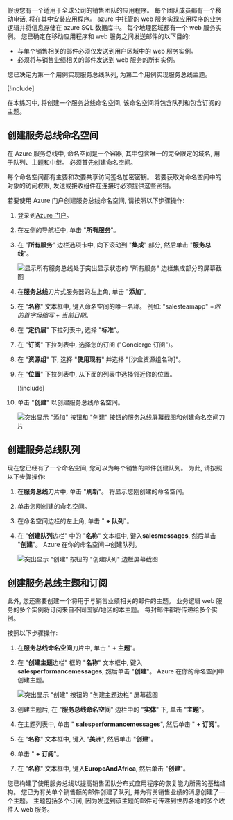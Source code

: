 假设您有一个适用于全球公司的销售团队的应用程序。 每个团队成员都有一个移动电话, 将在其中安装应用程序。 azure 中托管的 web 服务实现应用程序的业务逻辑并将信息存储在 azure SQL 数据库中。 每个地理区域都有一个 web 服务实例。 您已确定在移动应用程序和 web 服务之间发送邮件的以下目的:

- 与单个销售相关的邮件必须仅发送到用户区域中的 web 服务实例。
- 必须将与销售业绩相关的邮件发送到 web 服务的所有实例。

您已决定为第一个用例实现服务总线队列, 为第二个用例实现服务总线主题。

[!include[](../../../includes/azure-sandbox-activate.md)]

在本练习中, 将创建一个服务总线命名空间, 该命名空间将包含队列和包含订阅的主题。

## <a name="create-a-service-bus-namespace"></a>创建服务总线命名空间

在 Azure 服务总线中, 命名空间是一个容器, 其中包含唯一的完全限定的域名, 用于队列、主题和中继。 必须首先创建命名空间。

每个命名空间都有主要和次要共享访问签名加密密钥。 若要获取对命名空间中的对象的访问权限, 发送或接收组件在连接时必须提供这些密钥。

若要使用 Azure 门户创建服务总线命名空间, 请按照以下步骤操作:

1. 登录到[Azure 门户](https://portal.azure.com/learn.docs.microsoft.com?azure-portal=true)。

1. 在左侧的导航栏中, 单击 "**所有服务**"。

1. 在 "**所有服务**" 边栏选项卡中, 向下滚动到 "**集成**" 部分, 然后单击 "**服务总线**"。

    ![显示所有服务总线处于突出显示状态的 "所有服务" 边栏集成部分的屏幕截图](../media/3-create-namespace-1.png)

1. 在**服务总线**刀片式服务器的左上角, 单击 "**添加**"。

1. 在 "**名称**" 文本框中, 键入命名空间的唯一名称。 例如: "salesteamapp" +*你的首字母缩写* + *当前日期*。

1. 在 "**定价层**" 下拉列表中, 选择 "**标准**"。

1. 在 "**订阅**" 下拉列表中, 选择您的订阅 ("Concierge 订阅")。

1. 在 "**资源组**" 下, 选择 "**使用现有**" 并选择 "<rgn>[沙盒资源组名称]</rgn>"。

1. 在 "**位置**" 下拉列表中, 从下面的列表中选择邻近你的位置。

    [!include[](../../../includes/azure-sandbox-regions-first-mention-note-friendly.md)]

1. 单击 "**创建**" 以创建服务总线命名空间。

    ![突出显示 "添加" 按钮和 "创建" 按钮的服务总线屏幕截图和创建命名空间刀片](../media/3-create-namespace-2.png)

## <a name="create-a-service-bus-queue"></a>创建服务总线队列

现在您已经有了一个命名空间, 您可以为每个销售的邮件创建队列。 为此, 请按照以下步骤操作:

1. 在**服务总线**刀片中, 单击 "**刷新**"。 将显示您刚创建的命名空间。

1. 单击您刚创建的命名空间。

1. 在命名空间边栏的左上角, 单击 " **+ 队列**"。

1. 在 "**创建队列**边栏" 中的 "**名称**" 文本框中, 键入**salesmessages**, 然后单击 "**创建**"。 Azure 在你的命名空间中创建队列。

    ![突出显示 "创建" 按钮的 "创建队列" 边栏屏幕截图](../media/3-create-queue.png)

## <a name="create-a-service-bus-topic-and-subscriptions"></a>创建服务总线主题和订阅

此外, 您还需要创建一个将用于与销售业绩相关的邮件的主题。 业务逻辑 web 服务的多个实例将订阅来自不同国家/地区的本主题。 每封邮件都将传递给多个实例。

按照以下步骤操作:

1. 在**服务总线命名空间**刀片中, 单击 " **+ 主题**"。

1. 在 "**创建主题**边栏" 框的 "**名称**" 文本框中, 键入**salesperformancemessages**, 然后单击 "**创建**"。 Azure 在你的命名空间中创建主题。

    ![突出显示 "创建" 按钮的 "创建主题边栏" 屏幕截图](../media/3-create-topic.png)

1. 创建主题后, 在 "**服务总线命名空间**" 边栏中的 "**实体**" 下, 单击 "**主题**"。

1. 在主题列表中, 单击 " **salesperformancemessages**", 然后单击 " **+ 订阅**"。

1. 在 "**名称**" 文本框中, 键入 "**美洲**", 然后单击 "**创建**"。

1. 单击 " **+ 订阅**"。

1. 在 "**名称**" 文本框中, 键入**EuropeAndAfrica**, 然后单击 "**创建**"。

您已构建了使用服务总线以提高销售团队分布式应用程序的恢复能力所需的基础结构。 您已为有关单个销售额的邮件创建了队列, 并为有关销售业绩的消息创建了一个主题。 主题包括多个订阅, 因为发送到该主题的邮件可传递到世界各地的多个收件人 web 服务。

